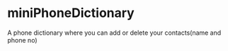 # miniPhoneDictionary
A phone dictionary where you can add or delete your contacts(name and phone no)
